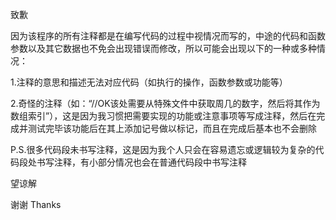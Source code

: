 致歉

因为该程序的所有注释都是在编写代码的过程中视情况而写的，中途的代码和函数参数以及其它数据也不免会出现错误而修改，所以可能会出现以下的一种或多种情况：

1.注释的意思和描述无法对应代码（如执行的操作，函数参数或功能等）

2.奇怪的注释（如：“//OK该处需要从特殊文件中获取周几的数字，然后将其作为数组索引”），这是因为我习惯把需要实现的功能或注意事项等写成注释，然后在完成并测试完毕该功能后在其上添加记号做以标记，而且在完成后基本也不会删除

P.S.很多代码段未书写注释，这是因为我个人只会在容易遗忘或逻辑较为复杂的代码段处书写注释，有小部分情况也会在普通代码段中书写注释

望谅解

谢谢 Thanks
